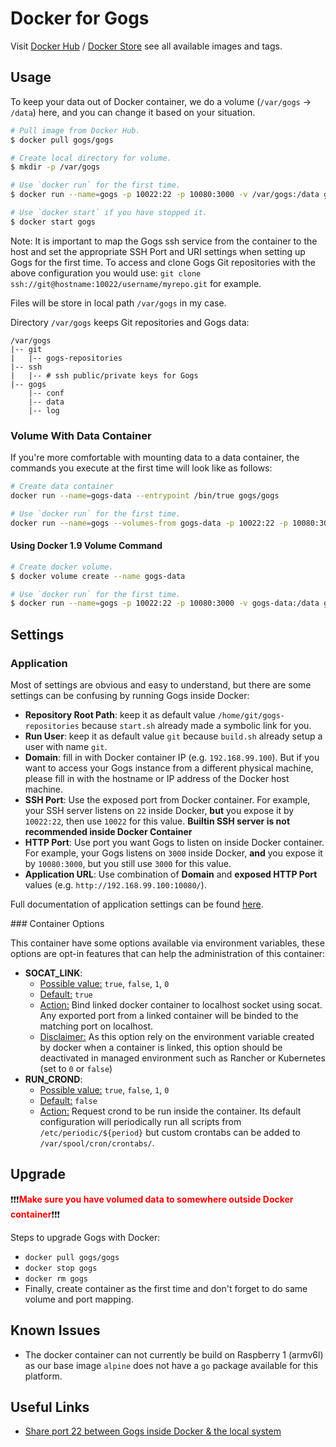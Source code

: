 # Docker for Gogs

Visit [Docker Hub](https://hub.docker.com/r/gogs/) / [Docker Store](https://store.docker.com/community/images/gogs/gogs) see all available images and tags.

## Usage

To keep your data out of Docker container, we do a volume (`/var/gogs` -> `/data`) here, and you can change it based on your situation.

```sh
# Pull image from Docker Hub.
$ docker pull gogs/gogs

# Create local directory for volume.
$ mkdir -p /var/gogs

# Use `docker run` for the first time.
$ docker run --name=gogs -p 10022:22 -p 10080:3000 -v /var/gogs:/data gogs/gogs

# Use `docker start` if you have stopped it.
$ docker start gogs
```

Note: It is important to map the Gogs ssh service from the container to the host and set the appropriate SSH Port and URI settings when setting up Gogs for the first time. To access and clone Gogs Git repositories with the above configuration you would use: `git clone ssh://git@hostname:10022/username/myrepo.git` for example.

Files will be store in local path `/var/gogs` in my case.

Directory `/var/gogs` keeps Git repositories and Gogs data:

    /var/gogs
    |-- git
    |   |-- gogs-repositories
    |-- ssh
    |   |-- # ssh public/private keys for Gogs
    |-- gogs
        |-- conf
        |-- data
        |-- log

### Volume With Data Container

If you're more comfortable with mounting data to a data container, the commands you execute at the first time will look like as follows:

```sh
# Create data container
docker run --name=gogs-data --entrypoint /bin/true gogs/gogs

# Use `docker run` for the first time.
docker run --name=gogs --volumes-from gogs-data -p 10022:22 -p 10080:3000 gogs/gogs
```

#### Using Docker 1.9 Volume Command

```sh
# Create docker volume.
$ docker volume create --name gogs-data

# Use `docker run` for the first time.
$ docker run --name=gogs -p 10022:22 -p 10080:3000 -v gogs-data:/data gogs/gogs
```

## Settings

### Application

Most of settings are obvious and easy to understand, but there are some settings can be confusing by running Gogs inside Docker:

- **Repository Root Path**: keep it as default value `/home/git/gogs-repositories` because `start.sh` already made a symbolic link for you.
- **Run User**: keep it as default value `git` because `build.sh` already setup a user with name `git`.
- **Domain**: fill in with Docker container IP (e.g. `192.168.99.100`). But if you want to access your Gogs instance from a different physical machine, please fill in with the hostname or IP address of the Docker host machine.
- **SSH Port**: Use the exposed port from Docker container. For example, your SSH server listens on `22` inside Docker, **but** you expose it by `10022:22`, then use `10022` for this value. **Builtin SSH server is not recommended inside Docker Container**
- **HTTP Port**: Use port you want Gogs to listen on inside Docker container. For example, your Gogs listens on `3000` inside Docker, **and** you expose it by `10080:3000`, but you still use `3000` for this value.
- **Application URL**: Use combination of **Domain** and **exposed HTTP Port** values (e.g. `http://192.168.99.100:10080/`).

Full documentation of application settings can be found [here](https://gogs.io/docs/advanced/configuration_cheat_sheet.html).

### Container Options

This container have some options available via environment variables, these options are opt-in features that can help the administration of this container:

- **SOCAT_LINK**:
  - <u>Possible value:</u>
      `true`, `false`, `1`, `0`
  - <u>Default:</u>
      `true`
  - <u>Action:</u>
      Bind linked docker container to localhost socket using socat.
      Any exported port from a linked container will be binded to the matching port on localhost.
  - <u>Disclaimer:</u>
      As this option rely on the environment variable created by docker when a container is linked, this option should be deactivated in managed environment such as Rancher or Kubernetes (set to `0` or `false`)
- **RUN_CROND**:
  - <u>Possible value:</u>
      `true`, `false`, `1`, `0`
  - <u>Default:</u>
      `false`
  - <u>Action:</u>
      Request crond to be run inside the container. Its default configuration will periodically run all scripts from `/etc/periodic/${period}` but custom crontabs can be added to `/var/spool/cron/crontabs/`.

## Upgrade

:exclamation::exclamation::exclamation:<span style="color: red">**Make sure you have volumed data to somewhere outside Docker container**</span>:exclamation::exclamation::exclamation:

Steps to upgrade Gogs with Docker:

- `docker pull gogs/gogs`
- `docker stop gogs`
- `docker rm gogs`
- Finally, create container as the first time and don't forget to do same volume and port mapping.

## Known Issues

- The docker container can not currently be build on Raspberry 1 (armv6l) as our base image `alpine` does not have a `go` package available for this platform.

## Useful Links

- [Share port 22 between Gogs inside Docker & the local system](http://www.ateijelo.com/blog/2016/07/09/share-port-22-between-docker-gogs-ssh-and-local-system)
